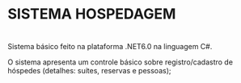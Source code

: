 # SISTEMA HOSPEDAGEM <h1>

Sistema básico feito na plataforma .NET6.0 na linguagem C#.

O sistema apresenta um controle básico sobre registro/cadastro de hóspedes (detalhes: suítes, reservas e pessoas);
